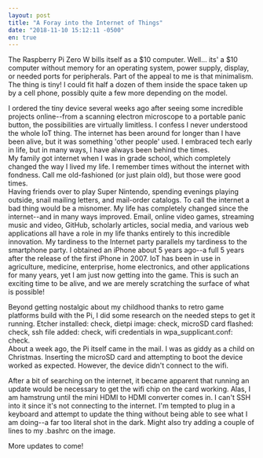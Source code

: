 ```yaml
---
layout: post
title: "A Foray into the Internet of Things"
date: "2018-11-10 15:12:11 -0500"
en: true
---
```


The Raspberry Pi Zero W bills itself as a $10 computer.  Well... its' a $10 computer without memory for an operating
system, power supply, display, or needed ports for peripherals.  Part of the appeal to me is that minimalism. The thing is
tiny!  I could fit half a dozen of them inside the space taken up by a cell phone, possibly quite a few more depending on the
model.

I ordered the tiny device several weeks ago after seeing some incredible projects online--from a scanning electron
microscope to a portable panic button, the possibilities are virtually limitless.  I confess I never 
understood the whole IoT thing.  The internet has been around for longer than I have been alive, but
it was something 'other people' used.  I embraced tech early in life, but in many ways, I have always been behind the times.  
My family got internet when I was in grade school, which completely changed the way I lived my life.  I remember times without 
the internet with fondness.  Call me old-fashioned (or just plain old), but those were good times.  
Having friends over to play Super Nintendo, spending evenings playing outside, snail mailing letters, and mail-order catalogs.
To call the internet a bad thing would be a misnomer.  My life has completely changed since the internet--and in many 
ways improved.  Email, online video games, streaming music and video, GitHub, scholarly articles, social media,
and various web applications all have a role in my life thanks entirely to this incredible innovation.
My tardiness to the Internet party parallels my tardiness to the smartphone party.
I obtained an iPhone about 5 years ago--a full 5 years after the release of the first iPhone in 2007.
IoT has been in use in agriculture, medicine, enterprise, home electronics, and other 
applications for many years, yet I am just now getting into the game.  This is such an exciting time
to be alive, and we are merely scratching the surface of what is possible!

Beyond getting nostalgic about my childhood thanks to retro game platforms build with the Pi,
I did some research on the needed steps to get it running.  Etcher installed: check, dietpi image: check, 
microSD card flashed: check, ssh file added: check, wifi credentials in wpa_supplicant.conf: check.  
About a week ago, the Pi itself came in the mail.  I was as giddy as a child on Christmas.  Inserting the microSD card 
and attempting to boot the device worked as expected.  However, the device didn't connect to the wifi.  

After a bit of searching on the internet, it became apparent that running an update would be necessary to get the 
wifi chip on the card working.  Alas, I am hamstrung until the mini HDMI to HDMI converter comes in.
I can't SSH into it since it's not connecting to the internet.  I'm tempted to plug in a keyboard and attempt 
to update the thing without being able to see what I am doing--a far too literal shot in the dark.
Might also try adding a couple of lines to my .bashrc on the image.

More updates to come!
